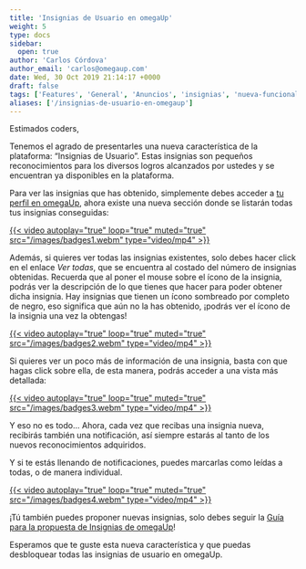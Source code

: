 ```yaml
---
title: 'Insignias de Usuario en omegaUp'
weight: 5
type: docs
sidebar:
  open: true
author: 'Carlos Córdova'
author_email: 'carlos@omegaup.com'
date: Wed, 30 Oct 2019 21:14:17 +0000
draft: false
tags: ['Features', 'General', 'Anuncios', 'insignias', 'nueva-funcionalidad']
aliases: ['/insignias-de-usuario-en-omegaup']
---
```


Estimados coders,

Tenemos el agrado de presentarles una nueva característica de la plataforma: “Insignias de Usuario”. Estas insignias son pequeños reconocimientos para los diversos logros alcanzados por ustedes y se encuentran ya disponibles en la plataforma.

Para ver las insignias que has obtenido, simplemente debes acceder a [tu perfil en omegaUp](https://omegaup.com/profile), ahora existe una nueva sección donde se listarán todas tus insignias conseguidas:

[{{< video autoplay="true" loop="true" muted="true" src="/images/badges1.webm" type="video/mp4" >}}](/images/badges1.webm)

Además, si quieres ver todas las insignias existentes, solo debes hacer click en el enlace _Ver todas_, que se encuentra al costado del número de insignias obtenidas. Recuerda que al poner el mouse sobre el ícono de la insignia, podrás ver la descripción de lo que tienes que hacer para poder obtener dicha insignia. Hay insignias que tienen un ícono sombreado por completo de negro, eso significa que aún no la has obtenido, ¡podrás ver el ícono de la insignia una vez la obtengas!

[{{< video autoplay="true" loop="true" muted="true" src="/images/badges2.webm" type="video/mp4" >}}](/images/badges2.webm)

Si quieres ver un poco más de información de una insignia, basta con que hagas click sobre ella, de esta manera, podrás acceder a una vista más detallada:

[{{< video autoplay="true" loop="true" muted="true" src="/images/badges3.webm" type="video/mp4" >}}](/images/badges3.webm)

Y eso no es todo… Ahora, cada vez que recibas una insignia nueva, recibirás también una notificación, así siempre estarás al tanto de los nuevos reconocimientos adquiridos.

Y si te estás llenando de notificaciones, puedes marcarlas como leídas a todas, o de manera individual.

[{{< video autoplay="true" loop="true" muted="true" src="/images/badges4.webm" type="video/mp4" >}}](/images/badges4.webm)

¡Tú también puedes proponer nuevas insignias, solo debes seguir la [Guía para la propuesta de Insignias de omegaUp](https://blog.omegaup.com/guia-para-la-propuesta-de-insignias-en-omegaup/)!

Esperamos que te guste esta nueva característica y que puedas desbloquear todas las insignias de usuario en omegaUp.
